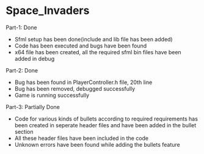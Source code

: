 # Space_Invaders

Part-1: Done
* Sfml setup has been done(include and lib file has been added)
* Code has been executed and bugs have been found
* x64 file has been created, all the required sfml bin files have been added in debug

Part-2: Done
* Bug has been found in PlayerController.h file, 20th line
* Bug has been removed, debugged successfully
* Game is running successfully

Part-3: Partially Done
* Code for various kinds of bullets according to required requirements has been created in seperate header files and have been added in the bullet section
* All these header files have been included in the code
* Unknown errors have been found while adding the bullets feature
